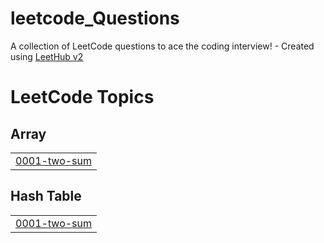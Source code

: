 # leetcode_Questions
A collection of LeetCode questions to ace the coding interview! - Created using [LeetHub v2](https://github.com/arunbhardwaj/LeetHub-2.0)

<!---LeetCode Topics Start-->
# LeetCode Topics
## Array
|  |
| ------- |
| [0001-two-sum](https://github.com/muhammadshehzaib/leetcode_Questions/tree/master/0001-two-sum) |
## Hash Table
|  |
| ------- |
| [0001-two-sum](https://github.com/muhammadshehzaib/leetcode_Questions/tree/master/0001-two-sum) |
<!---LeetCode Topics End-->